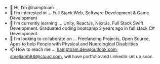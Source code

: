 - 👋 Hi, I’m @hamptoam
- 👀 I’m interested in ... Full Stack Web, Software Development & Game Development
- 🌱 I’m currently learning ... Unity, ReactJs, NextJs, Full Stack Swift Development. Graduated coding bootcamp 2 years ago in full stack C# Development.
- 💞️ I’m looking to collaborate on ... Freelancing Projects, Open Source, Apps to help People with Physical and Nuerological Disabilities 
- 📫 How to reach me ... hamptoam.dev@outlook.com, ameliamh94@icloud.com, will have portfolio and LinkedIn set up soon. 

<!---
hamptoam/hamptoam is a ✨ special ✨ repository because its `README.md` (this file) appears on your GitHub profile.
You can click the Preview link to take a look at your changes.
--->
